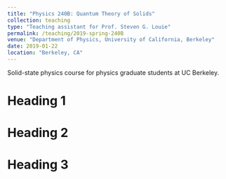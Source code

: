 ```yaml
---
title: "Physics 240B: Quantum Theory of Solids"
collection: teaching
type: "Teaching assistant for Prof. Steven G. Louie"
permalink: /teaching/2019-spring-240B
venue: "Department of Physics, University of California, Berkeley"
date: 2019-01-22
location: "Berkeley, CA"
---
```


Solid-state physics course for physics graduate students at UC Berkeley.

Heading 1
======

Heading 2
======

Heading 3
======
